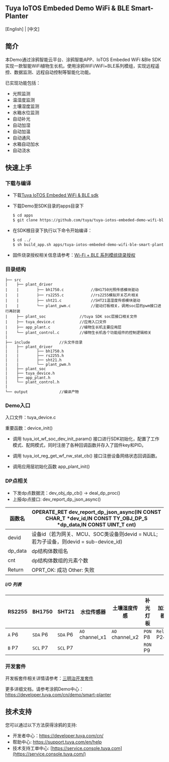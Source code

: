 ## Tuya IoTOS Embeded  Demo WiFi & BLE  Smart-Planter

[English] | [中文]

## 简介

本Demo通过涂鸦智能云平台、涂鸦智能APP、IoTOS Embeded WiFi &Ble SDK实现一款智能WiFi植物生长机，使用涂鸦WiFi/WiFi+BLE系列模组，实现远程遥控、数据监测、远程自动控制等智能化功能。

已实现功能包括：

* 光照监测
* 温湿度监测
* 土壤湿度监测
* 水箱水位监测
* 自动补光
* 自动加湿
* 自动加温
* 自动通风
* 水箱自动加水
* 自动浇水



## 快速上手

### 下载与编译

- 下载[Tuya IoTOS Embeded WiFi & BLE sdk](https://github.com/tuya/tuya-iotos-embeded-sdk-wifi-ble-bk7231t)

- 下载Demo至SDK目录的apps目录下

  ``` bash
  $ cd apps
  $ git clone https://github.com/tuya/tuya-iotos-embeded-demo-wifi-ble-smart-planter
  ```

- 在SDK根目录下执行以下命令开始编译：

  ``` bash
  $ cd ../
  $ sh build_app.sh apps/tuya-iotos-embeded-demo-wifi-ble-smart-planter tuya-iotos-embeded-demo-wifi-ble-smart-planter 1.0.0
  ```

- 固件烧录授权相关信息请参考：[Wi-Fi + BLE 系列模组烧录授权](https://developer.tuya.com/cn/docs/iot/device-development/burn-and-authorization/burn-and-authorize-wifi-ble-modules/burn-and-authorize-wb-series-modules?id=Ka78f4pttsytd)



### 目录结构

```
├── src	
|    ├── plant_driver
|    |        ├── bh1750.c            //BH1750光照传感模块驱动
|    |        ├── rs2255.c            //rs2255模拟开关芯片相关
|    |        ├── sht21.c             //SHT21温湿度传感模块驱动
|    |        └── plant_pwm.c         //驱动灯板相关，调用soc层的pwm接口进行再封装
|    ├── plant_soc               //tuya SDK soc层接口相关文件
|    ├── tuya_device.c           //应用入口文件
|    ├── app_plant.c             //植物生长机主要应用层
|    └── plant_control.c         //植物生长机各个功能组件的控制逻辑相关
|
├── include				//头文件目录
|    ├── plant_driver
|    |        ├── bh1750.h
|    |        ├── rs2255.h
|    |        ├── sht21.h
|    |        └── plant_pwm.h
|    ├── plant_soc
|    ├── tuya_device.h
|    ├── app_plant.h
|    └── plant_control.h
|
└── output              //编译产物
```



### Demo入口

入口文件：tuya_device.c

重要函数：device_init()

+ 调用 tuya_iot_wf_soc_dev_init_param() 接口进行SDK初始化，配置了工作模式、配网模式，同时注册了各种回调函数并存入了固件key和PID。

+ 调用 tuya_iot_reg_get_wf_nw_stat_cb() 接口注册设备网络状态回调函数。

+ 调用应用层初始化函数 app_plant_init()

  

### DP点相关

+ 下发dp点数据流：dev_obj_dp_cb() -> deal_dp_proc()
+ 上报dp点接口: dev_report_dp_json_async()

| 函数名  | OPERATE_RET dev_report_dp_json_async(IN CONST CHAR_T *dev_id,IN CONST TY_OBJ_DP_S *dp_data,IN CONST UINT_T cnt) |
| ------- | ------------------------------------------------------------ |
| devid   | 设备id（若为网关、MCU、SOC类设备则devid = NULL;若为子设备，则devid = sub-device_id) |
| dp_data | dp结构体数组名                                               |
| cnt     | dp结构体数组的元素个数                                       |
| Return  | OPRT_OK: 成功  Other: 失败                                   |



##### I/O 列表

| RS2255 | BH1750   | SHT21    | 水位传感器      | 土壤湿度传感    | 补光灯板 | 加湿器      | 浇水水泵    | 加热灯      | 风扇        | 水箱水泵    |
| ------ | -------- | -------- | --------------- | --------------- | -------- | ----------- | ----------- | ----------- | ----------- | ----------- |
| `A` P6 | `SDA` P6 | `SDA` P6 | `AO` channel_x1 | `AO` channel_x2 | `PON` P8 | `Relay` P24 | `Relay` P14 | `Relay` P20 | `Relay` P21 | `Relay` P22 |
| `B` P7 | `SCL` P7 | `SCL` P7 |                 |                 | `RON` P9 |             |             |             |             |             |

### 开发套件

开发板套件相关详情请参考：[三明治开发套件](https://developer.tuya.com/cn/docs/iot/device-development/tuya-development-board-kit/tuya-sandwich-evaluation-kits/-tuya-sandwich-evaluation-kits?id=K97o0ixytemvr)



更多详细文档，请参考涂鸦Demo中心：https://developer.tuya.com/cn/demo/smart-planter



## 技术支持

您可以通过以下方法获得涂鸦的支持:

- 开发者中心：https://developer.tuya.com/cn/
- 帮助中心: https://support.tuya.com/en/help
- 技术支持工单中心: [https://service.console.tuya.com](https://service.console.tuya.com/)
